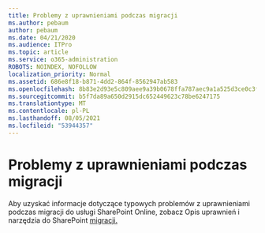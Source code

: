 ```yaml
---
title: Problemy z uprawnieniami podczas migracji
ms.author: pebaum
author: pebaum
ms.date: 04/21/2020
ms.audience: ITPro
ms.topic: article
ms.service: o365-administration
ROBOTS: NOINDEX, NOFOLLOW
localization_priority: Normal
ms.assetid: 686e8f18-b871-4dd2-864f-8562947ab583
ms.openlocfilehash: 8b83e2d93e5c809aee9a39b0678ffa787aec9a1a525d3ce0c3fbf4b17634a9da
ms.sourcegitcommit: b5f7da89a650d2915dc652449623c78be6247175
ms.translationtype: MT
ms.contentlocale: pl-PL
ms.lasthandoff: 08/05/2021
ms.locfileid: "53944357"
---
```

# <a name="permissions-issues-while-migrating"></a>Problemy z uprawnieniami podczas migracji

Aby uzyskać informacje dotyczące typowych problemów z uprawnieniami podczas migracji do usługi SharePoint Online, zobacz Opis uprawnień i narzędzia do SharePoint [migracji.](https://go.microsoft.com/fwlink/?linkid=2019753)
  

